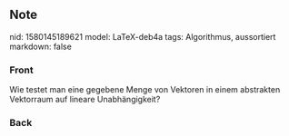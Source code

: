 ## Note
nid: 1580145189621
model: LaTeX-deb4a
tags: Algorithmus, aussortiert
markdown: false

### Front
Wie testet man eine gegebene Menge von Vektoren in einem abstrakten Vektorraum auf lineare Unabhängigkeit?

### Back

